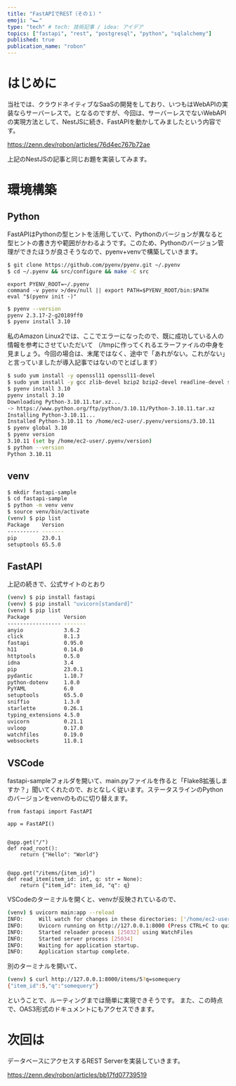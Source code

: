 ```yaml
---
title: "FastAPIでREST（その１）"
emoji: "🏎"
type: "tech" # tech: 技術記事 / idea: アイデア
topics: ["fastapi", "rest", "postgresql", "python", "sqlalchemy"]
published: true
publication_name: "robon"
---
```


# はじめに

当社では、クラウドネイティブなSaaSの開発をしており、いつもはWebAPIの実装ならサーバーレスで。となるのですが、今回は、サーバーレスでないWebAPIの実現方法として、NestJSに続き、FastAPIを動かしてみましたという内容です。

https://zenn.dev/robon/articles/76d4ec767b72ae

上記のNestJSの記事と同じお題を実装してみます。

# 環境構築
## Python

FastAPIはPythonの型ヒントを活用していて、Pythonのバージョンが異なると型ヒントの書き方や範囲がかわるようです。このため、Pythonのバージョン管理ができたほうが良さそうなので、pyenv+venvで構築していきます。

```bash
$ git clone https://github.com/pyenv/pyenv.git ~/.pyenv
$ cd ~/.pyenv && src/configure && make -C src
```
```bash: .bash_profile
export PYENV_ROOT=~/.pyenv
command -v pyenv >/dev/null || export PATH=$PYENV_ROOT/bin:$PATH
eval "$(pyenv init -)"
```
```bash
$ pyenv --version
pyenv 2.3.17-2-g20189ff0
$ pyenv install 3.10
```

私のAmazon Linux2では、ここでエラーになったので、既に成功している人の情報を参考にさせていただいて
（/tmpに作ってくれるエラーファイルの中身を見ましょう。今回の場合は、末尾ではなく、途中で「あれがない。これがない」と言っていましたが導入記事ではないのでとばします）

```bash
$ sudo yum install -y openssl11 openssl11-devel
$ sudo yum install -y gcc zlib-devel bzip2 bzip2-devel readline-devel sqlite sqlite-devel tk-devel libffi-devel xz-devel
$ pyenv install 3.10
pyenv install 3.10
Downloading Python-3.10.11.tar.xz...
-> https://www.python.org/ftp/python/3.10.11/Python-3.10.11.tar.xz
Installing Python-3.10.11...
Installed Python-3.10.11 to /home/ec2-user/.pyenv/versions/3.10.11
$ pyenv global 3.10
$ pyenv version
3.10.11 (set by /home/ec2-user/.pyenv/version)
$ python --version
Python 3.10.11
```

## venv
```bash
$ mkdir fastapi-sample
$ cd fastapi-sample
$ python -m venv venv
$ source venv/bin/activate
(venv) $ pip list
Package    Version
---------- -------
pip        23.0.1
setuptools 65.5.0
```

## FastAPI

上記の続きで、公式サイトのとおり

```bash
(venv) $ pip install fastapi
(venv) $ pip install "uvicorn[standard]"
(venv) $ pip list
Package           Version
----------------- -------
anyio             3.6.2
click             8.1.3
fastapi           0.95.0
h11               0.14.0
httptools         0.5.0
idna              3.4
pip               23.0.1
pydantic          1.10.7
python-dotenv     1.0.0
PyYAML            6.0
setuptools        65.5.0
sniffio           1.3.0
starlette         0.26.1
typing_extensions 4.5.0
uvicorn           0.21.1
uvloop            0.17.0
watchfiles        0.19.0
websockets        11.0.1
```

## VSCode

fastapi-sampleフォルダを開いて、main.pyファイルを作ると「Flake8拡張しますか？」聞いてくれたので、おとなしく従います。ステータスラインのPythonのバージョンをvenvのものに切り替えます。

```py: main.py
from fastapi import FastAPI

app = FastAPI()


@app.get("/")
def read_root():
    return {"Hello": "World"}


@app.get("/items/{item_id}")
def read_item(item_id: int, q: str = None):
    return {"item_id": item_id, "q": q}
```

VSCodeのターミナルを開くと、venvが反映されているので、

```bash
(venv) $ uvicorn main:app --reload
INFO:     Will watch for changes in these directories: ['/home/ec2-user/work/fastapi-sample']
INFO:     Uvicorn running on http://127.0.0.1:8000 (Press CTRL+C to quit)
INFO:     Started reloader process [25032] using WatchFiles
INFO:     Started server process [25034]
INFO:     Waiting for application startup.
INFO:     Application startup complete.
```

別のターミナルを開いて、

```bash
(venv) $ curl http://127.0.0.1:8000/items/5?q=somequery
{"item_id":5,"q":"somequery"}
```

ということで、ルーティングまでは簡単に実現できそうです。
また、この時点で、OAS3形式のドキュメントにもアクセスできます。

# 次回は

データベースにアクセスするREST Serverを実装していきます。

https://zenn.dev/robon/articles/bb17fd07739519

